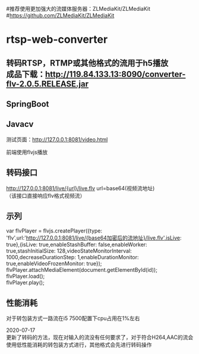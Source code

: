 #推荐使用更加强大的流媒体服务器：ZLMediaKit/ZLMediaKit
#https://github.com/ZLMediaKit/ZLMediaKit




# rtsp-web-converter

转码RTSP，RTMP或其他格式的流用于h5播放<br>
成品下载：http://119.84.133.13:8090/converter-flv-2.0.5.RELEASE.jar
---

SpringBoot  
---
Javacv
---

测试页面：http://127.0.0.1:8081/video.html<br>

前端使用flvjs播放<br>

转码接口
---
http://127.0.0.1:8081/live/{url}/live.flv     url=base64(视频流地址)<br>
（该接口直接响应flv格式视频流）<br>

示列
---
var flvPlayer = flvjs.createPlayer({type: 'flv',url:'http://127.0.0.1:8081/live/{base64加密后的流地址}/live.flv',isLive: true},{isLive: true,enableStashBuffer: false,enableWorker: true,stashInitialSize: 128,videoStateMonitorInterval: 1000,decreaseDurationStep: 1,enableDurationMonitor: true,enableVideoFrozenMonitor: true});<br>
		flvPlayer.attachMediaElement(document.getElementById(id));<br>
		flvPlayer.load();<br>
		flvPlayer.play();<br>
		
性能消耗
---
对于转包装方式一路流在i5 7500配置下cpu占用在1%左右

2020-07-17<br>
更新了转码的方法，现在对输入的流没有任何要求了，对于符合H264,AAC的流会使用低性能消耗的转包装方式进行，其他格式会先进行转码操作
